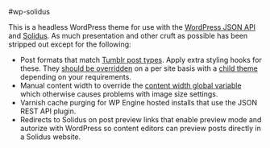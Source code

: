 #wp-solidus

This is a headless WordPress theme for use with the [WordPress JSON API](http://wp-api.org/) and [Solidus](https://github.com/solidusjs/solidus). As much presentation and other cruft as possible has been stripped out except for the following:

 - Post formats that match [Tumblr post types](http://www.tumblr.com/docs/en/custom_themes#introduction). Apply extra styling hooks for these. They [should be overridden](https://codex.wordpress.org/Post_Formats) on a per site basis with a [child theme](https://codex.wordpress.org/Child_Themes) depending on your requirements.
 - Manual content width to override the [content width global variable](http://wycks.wordpress.com/2013/02/14/why-the-content_width-wordpress-global-kinda-sucks) which otherwise causes problems with image size settings.
 - Varnish cache purging for WP Engine hosted installs that use the JSON REST API plugin.
 - Redirects to Solidus on post preview links that enable preview mode and autorize with WordPress so content editors can preview posts directly in a Solidus website.
